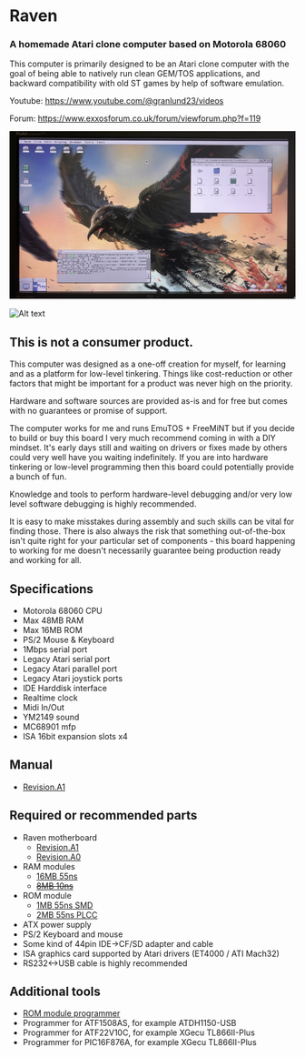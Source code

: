 # Raven
### A homemade Atari clone computer based on Motorola 68060
This computer is primarily designed to be an Atari clone computer with
the goal of being able to natively run clean GEM/TOS applications, and backward compatibility with old ST games by help of software emulation.

Youtube: https://www.youtube.com/@granlund23/videos

Forum: https://www.exxosforum.co.uk/forum/viewforum.php?f=119

![Alt text](hw/raven/a1/images/desktop.jpg?raw=true "")

![Alt text](hw/raven/a0/images/raven_a0.jpg?raw=true "")


## This is not a consumer product.
This computer was designed as a one-off creation for myself, for learning and as a platform for low-level tinkering. 
Things like cost-reduction or other factors that might be important for a product was never high on the priority.

Hardware and software sources are provided as-is and for free but comes with no guarantees or promise of support.


The computer works for me and runs EmuTOS + FreeMiNT but if you decide to build or buy this board I very much recommend coming in with a DIY mindset.
It's early days still and waiting on drivers or fixes made by others could very well have you waiting indefinitely.
If you are into hardware tinkering or low-level programming then this board could potentially provide a bunch of fun.

Knowledge and tools to perform hardware-level debugging and/or very low level software debugging is highly recommended.

It is easy to make misstakes during assembly and such skills can be vital for finding those. There is also always the risk that something out-of-the-box isn't quite right for your particular set of components - this board happening to working for me doesn't necessarily guarantee being production ready and working for all.



## Specifications
- Motorola 68060 CPU
- Max 48MB RAM
- Max 16MB ROM
- PS/2 Mouse & Keyboard
- 1Mbps serial port
- Legacy Atari serial port
- Legacy Atari parallel port
- Legacy Atari joystick ports
- IDE Harddisk interface
- Realtime clock
- Midi In/Out
- YM2149 sound
- MC68901 mfp
- ISA 16bit expansion slots x4

## Manual
- [Revision.A1](doc/manual_a1.pdf)

## Required or recommended parts
- Raven motherboard
    - [Revision.A1](hw/raven/a1/)
    - [Revision.A0](hw/raven/a0/)
- RAM modules
    - [16MB 55ns](hw/simm/ram_16M55/)
    - ~~[8MB 10ns](hw/simm/ram_8M10/)~~
- ROM module
    - [1MB 55ns SMD](hw/simm/rom_1M55_SMD/)
    - [2MB 55ns PLCC](hw/simm/rom_2M55_PLCC/)
- ATX power supply
- PS/2 Keyboard and mouse
- Some kind of 44pin IDE->CF/SD adapter and cable
- ISA graphics card supported by Atari drivers (ET4000 / ATI Mach32)
- RS232<->USB cable is highly recommended

## Additional tools
- [ROM module programmer](hw/simm/programmer/)
- Programmer for ATF1508AS, for example ATDH1150-USB
- Programmer for ATF22V10C, for example XGecu TL866II-Plus
- Programmer for PIC16F876A, for example XGecu TL866II-Plus

